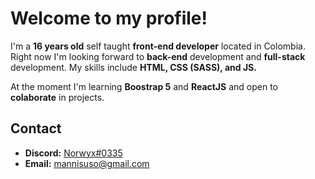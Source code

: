 # Welcome to my profile!
I'm a **16 years old** self taught **front-end developer** located in Colombia. Right now I'm looking forward to **back-end** development and **full-stack** development. My skills include **HTML, CSS (SASS), and JS.**

At the moment I'm learning **Boostrap 5** and **ReactJS** and open to **colaborate** in projects.
## Contact
- **Discord:** [Norwyx#0335](https://discord.com/users/400496351881986069)
- **Email:** mannisuso@gmail.com
